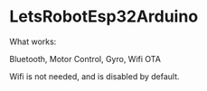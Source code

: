 # LetsRobotEsp32Arduino
What works:

Bluetooth, Motor Control, Gyro, Wifi OTA

Wifi is not needed, and is disabled by default.
